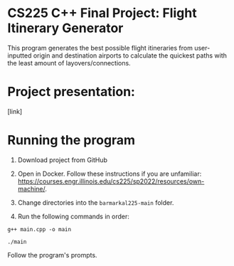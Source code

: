 # CS225 C++ Final Project: Flight Itinerary Generator
This program generates the best possible flight itineraries from user-inputted origin and destination airports to calculate the quickest paths with the least amount of layovers/connections.

# Project presentation:
[link]

# Running the program

1. Download project from GitHub

2. Open in Docker. Follow these instructions if you are unfamiliar: https://courses.engr.illinois.edu/cs225/sp2022/resources/own-machine/.

3. Change directories into the `barmarkal225-main` folder.

4. Run the following commands in order:

  `g++ main.cpp -o main`
  
  `./main`
  
   Follow the program's prompts.
